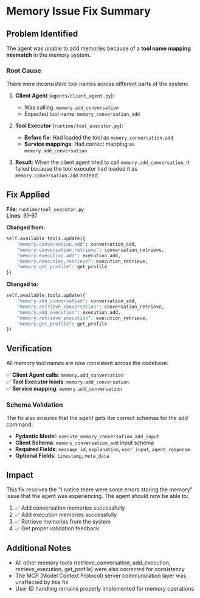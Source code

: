 # Memory Issue Fix Summary

## Problem Identified

The agent was unable to add memories because of a **tool name mapping mismatch** in the memory system.

### Root Cause

There were inconsistent tool names across different parts of the system:

1. **Client Agent** (`agents/client_agent.py`): 
   - Was calling: `memory.add_conversation`
   - Expected tool name: `memory_conversation_add`

2. **Tool Executor** (`runtime/tool_executor.py`):
   - **Before fix**: Had loaded the tool as `memory.conversation.add`
   - **Service mappings**: Had correct mapping as `memory.add_conversation`

3. **Result**: When the client agent tried to call `memory.add_conversation`, it failed because the tool executor had loaded it as `memory.conversation.add` instead.

## Fix Applied

**File**: `runtime/tool_executor.py`  
**Lines**: 91-97

**Changed from:**
```python
self.available_tools.update({
    "memory.conversation.add": conversation_add,
    "memory.conversation.retrieve": conversation_retrieve,
    "memory.execution.add": execution_add,
    "memory.execution.retrieve": execution_retrieve,
    "memory.get_profile": get_profile
})
```

**Changed to:**
```python
self.available_tools.update({
    "memory.add_conversation": conversation_add,
    "memory.retrieve_conversation": conversation_retrieve,
    "memory.add_execution": execution_add,
    "memory.retrieve_execution": execution_retrieve,
    "memory.get_profile": get_profile
})
```

## Verification

All memory tool names are now consistent across the codebase:

✅ **Client Agent calls**: `memory.add_conversation`  
✅ **Tool Executor loads**: `memory.add_conversation`  
✅ **Service mapping**: `memory.add_conversation`

### Schema Validation

The fix also ensures that the agent gets the correct schemas for the add command:

- **Pydantic Model**: `execute_memory_conversation_add_input`
- **Client Schema**: `memory_conversation_add` input schema
- **Required Fields**: `message_id`, `explanation`, `user_input`, `agent_response`
- **Optional Fields**: `timestamp`, `meta_data`

## Impact

This fix resolves the "I notice there were some errors storing the memory" issue that the agent was experiencing. The agent should now be able to:

1. ✅ Add conversation memories successfully
2. ✅ Add execution memories successfully  
3. ✅ Retrieve memories from the system
4. ✅ Get proper validation feedback

## Additional Notes

- All other memory tools (retrieve_conversation, add_execution, retrieve_execution, get_profile) were also corrected for consistency
- The MCP (Model Context Protocol) server communication layer was unaffected by this fix
- User ID handling remains properly implemented for memory operations